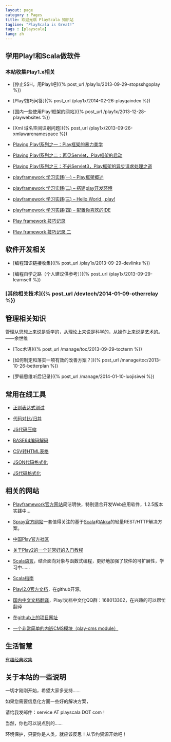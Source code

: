 ```yaml
---
layout: page
category : Pages
title: 欢迎光临 PlayScala 知识站
tagline: "PlayScala is Great!"
tags : [playscala]
lang: zh
---
```


## 学用Play!和Scala做软件

### 本站收集Play1.x相关

*  [停止SSH，用Play!吧]({% post_url /play1x/2013-09-29-stopsshgoplay %})

*  [Play!技巧问答]({% post_url /play1x/2014-02-26-playqaindex %})

*  [国内一些使用Play!框架的网站]({% post_url /play1x/2013-12-28-playwebsites %})

*  [Xml 域名空间识别问题]({% post_url /play1x/2013-09-26-xmlawarenamespace %})

*  [Playing Play!系列之一：Play框架的暴力美学](http://liuu.iteye.com/blog/599129)

*  [Playing Play!系列之二：再见Servlet，Play框架的启动](http://liuu.iteye.com/blog/629586)

*  [Playing Play!系列之三：不必Servlet3，Play框架的异步请求处理之道](http://liuu.iteye.com/blog/679437)

*  [playframework 学习实践(一) – Play框架概述](http://moshihao.com/?p=350)

*  [playframework 学习实践(二) – 搭建play开发环境](http://moshihao.com/?p=359)

*  [playframework 学习实践(三) – Hello World , play!](http://moshihao.com/?p=388)

*  [playframework 学习实践(四) – 配置你喜欢的IDE](http://moshihao.com/?p=399)

*  [Play framework 技巧记录](http://wind13.blog.163.com/blog/static/2482349201010171145628/)

*  [Play framework 技巧记录 二](http://wind13.blog.163.com/blog/static/248234920114462120998/)

## 软件开发相关

*  [编程知识链接收集]({% post_url /play1x/2013-09-29-devlinks %})

*  [编程自学之路（个人建议供参考）]({% post_url /play1x/2013-09-29-learnself %})

###  [其他相关技术]({% post_url /devtech/2014-01-09-otherrelay %})

## 管理相关知识

管理从思想上来说是哲学的，从理论上来说是科学的，从操作上来说是艺术的。——余世维

*  [Toc术语]({% post_url /manage/toc/2013-09-29-tocterm %})

*  [如何制定和落实一项有效的改善方案？]({% post_url /manage/toc/2013-10-26-betterplan %})

*  [罗辑思维听后记录]({% post_url /manage/2014-01-10-luojisiwei %})

## 常用在线工具

*  [正则表达式测试](http://tool.oschina.net/regex)

*  [代码对比/归并](http://tool.oschina.net/diff)

*  [JS代码压缩](http://tool.oschina.net/jscompress)

*  [BASE64编码解码](http://tool.oschina.net/encrypt?type=3)

*  [CSV转HTML表格](http://tool.oschina.net/csv2tb)

*  [JSON代码格式化](http://tool.oschina.net/codeformat/json)

*  [JS代码格式化](http://tool.oschina.net/codeformat/js)

## 相关的网站

*  [Playframework官方网站](http://www.playframework.com)简洁明快，特别适合开发Web应用软件，1.2.5版本实践中…

*  [Spray官方网站](http://spray.io/)一套值得关注的基于[Scala](http://www.scala-lang.org/)和[Akka](http://akka.io/)的轻量REST/HTTP解决方案。

*  [中国Play官方社区](http://www.oopsplay.org)

*  [关于Play2的一个非常好的入门教程](http://cn.tanshuai.com/a/getting-started-scala-play)

*  [Scala语言](http://www.scala-lang.org/)，结合面向对象与函数式编程，更好地加强了软件的可扩展性，学习中……

*  [Scala指南](http://zh.scala-tour.com/#/welcome)

*  [Play!2.0官方文档](https///github.com/playframework/play20/wiki)，在github开源。

*  [国内中文文档翻译](http://play-framework.herokuapp.com/)，Play!文档中文化QQ群：168013302，在兴趣的可以帮忙翻译

*  [在github上的项目网址](https///github.com/hotplay/playframework-document-cn)

*  [一个非常简单的内嵌CMS模块（play-cms module）](http://code.google.com/p/play-cms/)

## 生活智慧

[有趣经典收集](wiki/FunnyClassic)
## 关于本站的一些说明

一切才刚刚开始，希望大家多支持……

如果您需要信息化方面一些好的解决方案，

请给我发邮件：service AT playscala DOT com！

当然，你也可以说点别的……

环境保护，只要你是人类，就应该反思！从节约资源开始吧！

